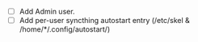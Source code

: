 - [ ] Add Admin user.
- [ ] Add per-user syncthing autostart entry (/etc/skel & /home/*/.config/autostart/)
